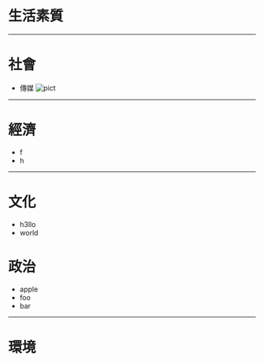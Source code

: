 # 生活素質

***

# 社會
- 傳媒
![pict](http://pic.baike.soso.com/p/20101118/20101118132224-865098602.jpg)


***
# 經濟

- f
- h

***

# 文化
- h3llo
- world

# 政治
- apple
- foo
- bar


***
# 環境

